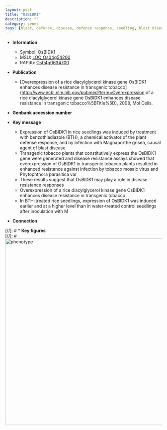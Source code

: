 ```yaml
---
layout: post
title: "OsBIDK1"
description: ""
category: genes
tags: [blast, defense, disease, defense response, seedling, blast disease, disease resistance]
---
```


* **Information**  
    + Symbol: OsBIDK1  
    + MSU: [LOC_Os04g54200](http://rice.plantbiology.msu.edu/cgi-bin/ORF_infopage.cgi?orf=LOC_Os04g54200)  
    + RAPdb: [Os04g0634700](http://rapdb.dna.affrc.go.jp/viewer/gbrowse_details/irgsp1?name=Os04g0634700)  

* **Publication**  
    + [Overexpression of a rice diacylglycerol kinase gene OsBIDK1 enhances disease resistance in transgenic tobacco](http://www.ncbi.nlm.nih.gov/pubmed?term=Overexpression of a rice diacylglycerol kinase gene OsBIDK1 enhances disease resistance in transgenic tobacco%5BTitle%5D), 2008, Mol Cells.

* **Genbank accession number**  

* **Key message**  
    + Expression of OsBIDK1 in rice seedlings was induced by treatment with benzothiadiazole (BTH), a chemical activator of the plant defense response, and by infection with Magnaporthe grisea, causal agent of blast disease
    + Transgenic tobacco plants that constitutively express the OsBIDK1 gene were generated and disease resistance assays showed that overexpression of OsBIDK1 in transgenic tobacco plants resulted in enhanced resistance against infection by tobacco mosaic virus and Phytophthora parasitica var
    + These results suggest that OsBIDK1 may play a role in disease resistance responses
    + Overexpression of a rice diacylglycerol kinase gene OsBIDK1 enhances disease resistance in transgenic tobacco
    + In BTH-treated rice seedlings, expression of OsBIDK1 was induced earlier and at a higher level than in water-treated control seedlings after inoculation with M

* **Connection**  

[//]: # * **Key figures**  
[//]: # <img src="http://funRiceGenes.github.io/images/OsBIDK1.pheno.png" alt="phenotype"  style="width: 600px;"/>



